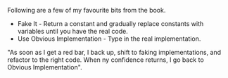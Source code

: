 
Following are a few of my favourite bits from the book.


* Fake It - Return a constant and gradually replace constants with variables until you have the real code.
* Use Obvious Implementation - Type in the real implementation.

"As soon as I get a red bar, I back up, shift to faking implementations, and refactor to the right code. When ny confidence returns, I go back to Obvious Implementation".